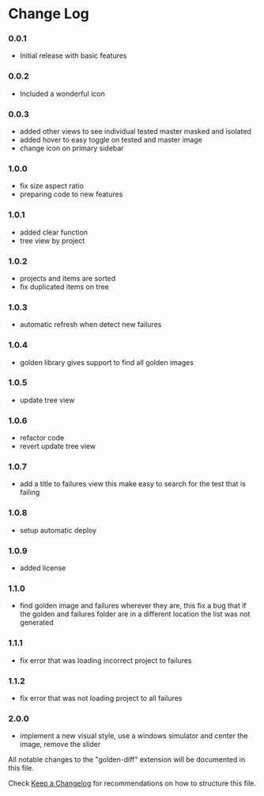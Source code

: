 # Change Log
### 0.0.1
* Initial release with basic features
### 0.0.2
* Included a wonderful icon
### 0.0.3

* added other views to see individual tested master masked and isolated
* added hover to easy toggle on tested and master image
* change icon on primary sidebar
### 1.0.0
* fix size aspect ratio
* preparing code to new features
### 1.0.1
* added clear function
* tree view by project
### 1.0.2
* projects and items are sorted
* fix duplicated items on tree
### 1.0.3
* automatic refresh when detect new failures
### 1.0.4
* golden library gives support to find all golden images
### 1.0.5
* update tree view
### 1.0.6
* refactor code
* revert update tree view
### 1.0.7
* add a title to failures view this make easy to search for the test that is failing
### 1.0.8
* setup automatic deploy
### 1.0.9
* added license
### 1.1.0
* find golden image and failures wherever they are, this fix a bug that if the golden and failures folder are in a different location the list was not generated
### 1.1.1
* fix error that was loading incorrect project to failures
### 1.1.2
* fix error that was not loading project to all failures
### 2.0.0
* implement a new visual style, use a windows simulator and center the image, remove the slider


All notable changes to the "golden-diff" extension will be documented in this file.

Check [Keep a Changelog](http://keepachangelog.com/) for recommendations on how to structure this file.


